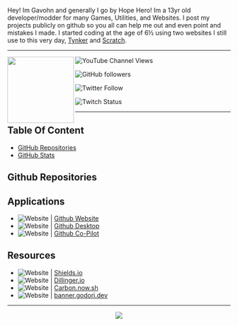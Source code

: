 <!---
Home Page (Read Me)
--->
Hey! Im Gavohn and generally I go by Hope Hero! Im a 13yr old developer/modder for many Games, Utilities, and Websites. I post my projects publicly on github so you all can help me out and even point and mistakes I made. I started coding at the age of 6½ using two websites I still use to this very day, [Tynker](https://tynker.com/) and [Scratch](https://scratch.mit.edu/).

---
<!---
Main Image / Socials
--->
</p>

  <img align="left" height="150px" src="https://i.postimg.cc/c4MC9HfC/173149-F5-3-F57-40-C7-9496-7-BEDCDF4-B1-A9.png">

  ![YouTube Channel Views](https://img.shields.io/youtube/channel/views/UCxx6cvVrAysi0RgEshiE4IA?color=lime&label=HopeHero&logo=Youtube&logoColor=lime&style=plastic)
  
  ![GitHub followers](https://img.shields.io/github/followers/HopeHero?color=lime&label=HopeHero&logo=github&logoColor=lime&style=plastic)
  
  ![Twitter Follow](https://img.shields.io/twitter/follow/HopeHero?color=lime&label=HopeHero&logo=twitter&logoColor=lime&style=plastic)
  
  ![Twitch Status](https://img.shields.io/twitch/status/HopeHero?color=lime&label=HopeHero&logo=twitch&logoColor=lime&style=plastic)
  
</p>

---
## Table Of Content
  - [GitHub Repositories](#github-repositories)
  - [GitHub Stats](#github-stats)

## Github Repositories

## Applications
<!---
Applications (Markdown / HTML Bordering)
--->
<p align="left">

  - ![Website](https://img.shields.io/website?url=https%3A%2F%2Fgithub.com) | [Github Website](https://github.com/)
  - ![Website](https://img.shields.io/website?url=https%3A%2F%2Fdesktop.github.com) | [Github Desktop](https://desktop.github.com/)
  - ![Website](https://img.shields.io/website?url=https%3A%2F%2Fcopilot.github.com/) | [Github Co-Pilot](https://copilot.github.com/)

</p>

## Resources
<!---
Resources (Markdown / HTML Bordering)
--->
<p align="left">

  - ![Website](https://img.shields.io/website?url=https%3A%2F%2Fshields.io) | [Shields.io](https://shields.io/)
  - ![Website](https://img.shields.io/website?url=https%3A%2F%2Fdillinger.io%2F) | [Dillinger.io](https://dillinger.io/)
  - ![Website](https://img.shields.io/website?url=https%3A%2F%2Fcarbon.now.sh%2F) | [Carbon.now.sh](https://carbon.now.sh/)
  - ![Website](https://img.shields.io/website?url=https%3A%2F%2Fbanner.godori.dev%2F) | [banner.godori.dev](https://banner.godori.dev/)

</p>

---
<!---
Align the github cards + Testing for sub`s in HTML
--->
</p>
  <p align="center">
   <img src="https://github-readme-stats.vercel.app/api?username=HopeHero&show_icons=true&theme=merko">
  </p>
</p>
